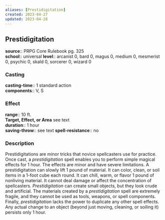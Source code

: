 ```yaml
---
aliases: [Prestidigitation]
created: 2023-04-27
updated: 2023-04-28
---
```


## Prestidigitation

**source**:: PRPG Core Rulebook pg. 325  
**school**:: universal
**level**:: arcanist 0, bard 0, magus 0, medium 0, mesmerist 0, psychic 0, skald 0, sorcerer 0, wizard 0

### Casting

**casting-time**:: 1 standard action  
**components**:: V, S

### Effect

**range**:: 10 ft.  
**Target, Effect, or Area** see text  
**duration**:: 1 hour  
**saving-throw**:: see text
**spell-resistance**:: no

### Description

Prestidigitations are minor tricks that novice spellcasters use for practice. Once cast, a *prestidigitation* spell enables you to perform simple magical effects for 1 hour. The effects are minor and have severe limitations. A prestidigitation can slowly lift 1 pound of material. It can color, clean, or soil items in a 1-foot cube each round. It can chill, warm, or flavor 1 pound of nonliving material. It cannot deal damage or affect the concentration of spellcasters. *Prestidigitation* can create small objects, but they look crude and artificial. The materials created by a *prestidigitation* spell are extremely fragile, and they cannot be used as tools, weapons, or spell components. Finally, *prestidigitation* lacks the power to duplicate any other spell effects. Any actual change to an object (beyond just moving, cleaning, or soiling it) persists only 1 hour.
